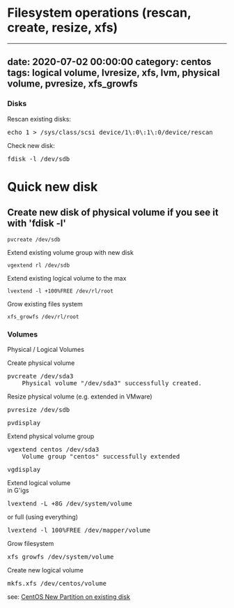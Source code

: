 # Filesystem operations (rescan, create, resize, xfs)
--- 
date: 2020-07-02 00:00:00
category: centos
tags: logical volume, lvresize, xfs, lvm, physical volume, pvresize, xfs_growfs
---

### Disks</h3>
Rescan existing disks:
<pre>echo 1 > /sys/class/scsi_device/1\:0\:1\:0/device/rescan</pre>
Check new disk:
<pre>fdisk -l /dev/sdb</pre>

# Quick new disk
## Create new disk of physical volume if you see it with 'fdisk -l'

    pvcreate /dev/sdb
 
Extend existing volume group with new disk

    vgextend rl /dev/sdb
 
Extend existing logical volume to the max

    lvextend -l +100%FREE /dev/rl/root
 
Grow existing files system

    xfs_growfs /dev/rl/root




<h3>Volumes</h3>
<p>Physical / Logical Volumes</p>
Create physical volume
<pre>pvcreate /dev/sda3
    Physical volume "/dev/sda3" successfully created.</pre>
Resize physical volume (e.g. extended in VMware)   
<pre>pvresize /dev/sdb</pre>
<pre>pvdisplay</pre>
Extend physical volume group 
<pre>vgextend centos /dev/sda3
    Volume group "centos" successfully extended​</pre>
<pre>vgdisplay</pre>
Extend logical volume<br>
in G'igs
<pre>lvextend -L +8G /dev/system/volume</pre>
or full (using everything)
<pre>lvextend -l 100%FREE /dev/mapper/volume</pre>
Grow filesystem
<pre>xfs_growfs /dev/system/volume</pre>
Create new logical volume
<pre>mkfs.xfs /dev/centos/volume</pre>
see: <a href="centos-new-partition-on-existing-disk.html">CentOS New Partition on existing disk</a>
